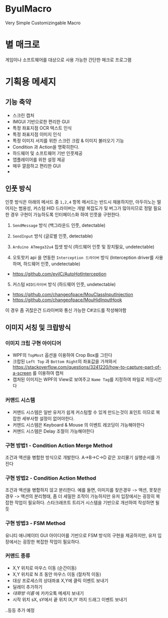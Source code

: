 # ByulMacro
Very Simple Customizingable Macro

# 별 매크로
 게임이나 소프트웨어를 대상으로 사용 가능한 간단한 매크로 프로그램



# 기획용 메세지

## 기능 축약

 - 스크린 캡처
 - IMGUI 기반으로한 편리한 GUI
 - 특정 좌표지점 OCR 텍스트 인식
 - 특정 좌표지점 이미지 인식
 - 특정 이미지 서치를 위한 스크린 크랍 & 이미지 불러오기 기능
 - Condition 과 Action을 명확히한다.
 - 하드웨어 및 소프트웨어 기반 인풋제공
 - 앱플레이어를 위한 설정 제공
 - 매우 깔끔하고 편리한 GUI 
 - 
## 인풋 방식 
 인풋 방식은 아래의 메서드 중 `1,2,4` 항목 메서드는 반드시 채용하지만, 아두이노는 떨어지는 범용성, 커스텀 HID 드라이버는 개발 복잡도가 및 버그가 많아지므로 정말 필요한 경우 구현이 가능하도록 인터페이스화 하여 인풋을 구현한다.
 
1. `SendMessage` 방식 (백그라운드 인풋, detectable)
2. `SendInput` 방식 (글로벌 인풋, detectable)
3. `Arduino ATmega32u4` 칩셋 방식 (하드웨어 인풋 및 장치필요, undetectable)

4. 오토핫키 api 을 연동한 `Interception 드라이버` 방식 (Interception driver를 사용하며, 하드웨어 인풋, undetectable)  
- https://github.com/evilC/AutoHotInterception

5. 커스텀 `HID드라이버` 방식 (하드웨어 인풋, undetectable)  
- https://github.com/changeofpace/MouClassInputInjection  
- https://github.com/changeofpace/MouHidInputHook  

이 경우 좀 귀찮은건 드라이버와 통신 가능한 C#코드를 작성해야함


## 이미지 서칭 및 크랍방식

### 이미지 크립 구현 아이디어 
 - WPF의 `TopMost` 옵션을 이용하여 Crop Box를 그린다
 - 크랍된 `Left Top` 과 `Bottom Right`의 좌표값을 가져와서 https://stackoverflow.com/questions/3241220/how-to-capture-part-of-a-screen 를 이용하여 캡처
 - 캡처된 이미지는 WPF의 View로 보여주고 `Name Tag`를 지정하여 파일로 저장시킨다

### 커맨드 시스템 
 - 커맨드 시스템은 일반 유저가 쉽게 커스텀할 수 있게 만드는것이 포인트 이므로 복잡한 세부사항 설정이 없어야한다.
 - 커맨드 시스템은 Keyboard & Mouse 의 이벤트 레코딩이 가능해야한다
 - 커맨드 시스템은 Delay 조절이 가능해야한다

 
### 구현 방법1 - Condition Action Merge Method
 조건과 액션을 병합한 방식으로 개발한다. A->B->C->D 같은 꼬리물기 실행순서를 가진다
 
### 구현 방법2 - Condition Action Method
 조건과 액션을 병합하지 않고 분리한다. 예를 들면, 이미지를 찾은경우 -> 액션, 못찾은 경우 -> 액션의 분리형태, 좀 더 세밀한 조작이 가능하지만
 유저 입장에서는 굉장히 복잡한 작업이 필요하다. 스타크래프트 트리거 시스템을 기반으로 개선하여 작성하면 될 듯
 
### 구현 방법3 - FSM Method
 유니티 애니메이터 GUI 아이디어를 기반으로 FSM 방식의 구현을 제공하지만, 유저 입장에서는 굉장한 복잡한 작업이 필요하다. 
 
### 커맨드 종류
 - X,Y 위치로 마우스 이동 (순간이동)
 - X,Y 위치로 N 초 동안 마우스 이동 (절차적 이동)
 - 대상 프로세스의 상대좌표 X,Y에 클릭 이벤트 보내기
 - 딜레이 추가하기
 - *대화방 이름* 에 카카오톡 메세지 보내기
 - 시작 위치 sX, sY에서 끝 위치 lX,lY 까지 드래그 이벤트 보내기 
 
 ..등등 추가 예정
